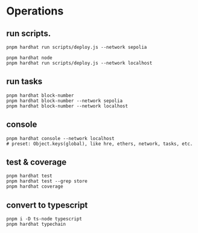 # Operations

## run scripts.

```shell
pnpm hardhat run scripts/deploy.js --network sepolia

pnpm hardhat node
pnpm hardhat run scripts/deploy.js --network localhost
```

## run tasks

```shell
pnpm hardhat block-number 
pnpm hardhat block-number --network sepolia
pnpm hardhat block-number --network localhost
```

## console

```shell
pnpm hardhat console --network localhost
# preset: Object.keys(global), like hre, ethers, network, tasks, etc.
```

## test & coverage

```shell
pnpm hardhat test
pnpm hardhat test --grep store
pnpm hardhat coverage
```

## convert to typescript

```shell
pnpm i -D ts-node typescript
pnpm hardhat typechain
```